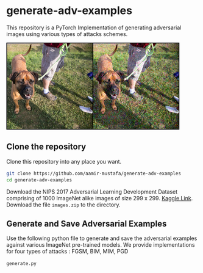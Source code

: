 # generate-adv-examples
This repository is a PyTorch Implementation of generating adversarial images using various types of attacks schemes.

![Figure 1](sample.png)

## Clone the repository
Clone this repository into any place you want.
```bash
git clone https://github.com/aamir-mustafa/generate-adv-examples
cd generate-adv-examples
```

Download the  NIPS 2017 Adversarial Learning Development Dataset comprising of 1000 ImageNet alike images of size 299 x 299.
[Kaggle Link](https://www.kaggle.com/google-brain/nips-2017-adversarial-learning-development-set).
Download the file ``images.zip`` to the directory.


## Generate and Save Adversarial Examples 

Use the following python file to generate and save the adversarial examples against various ImageNet pre-trained models. We provide implementations for four types of attacks : FGSM, BIM, MIM, PGD

``generate.py`` 

